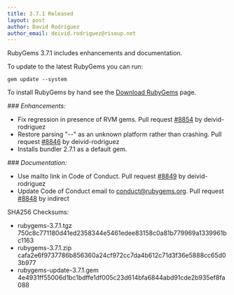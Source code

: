 ```yaml
---
title: 3.7.1 Released
layout: post
author: David Rodríguez
author_email: deivid.rodriguez@riseup.net
---
```


RubyGems 3.7.1 includes enhancements and documentation.

To update to the latest RubyGems you can run:

    gem update --system

To install RubyGems by hand see the [Download RubyGems][download] page.


_### Enhancements:_

* Fix regression in presence of RVM gems. Pull request
  [#8854](https://github.com/rubygems/rubygems/pull/8854) by
  deivid-rodriguez
* Restore parsing "--" as an unknown platform rather than crashing. Pull
  request [#8846](https://github.com/rubygems/rubygems/pull/8846) by
  deivid-rodriguez
* Installs bundler 2.7.1 as a default gem.

_### Documentation:_

* Use mailto link in Code of Conduct. Pull request
  [#8849](https://github.com/rubygems/rubygems/pull/8849) by
  deivid-rodriguez
* Update Code of Conduct email to conduct@rubygems.org. Pull request
  [#8848](https://github.com/rubygems/rubygems/pull/8848) by indirect


SHA256 Checksums:

* rubygems-3.7.1.tgz  
  750c8c771180d41ed2358344e5461edee83158c0a81b779969a1339961bc1163
* rubygems-3.7.1.zip  
  cafa2e6f9737786b856360a24cf972cc7da4b612c71d3f36e5888cc65d03b977
* rubygems-update-3.7.1.gem  
  4e4931ff55006d1bc1bdffe1df005c23d614bfa6844abd91cde2b935ef8fa088


[download]: https://rubygems.org/pages/download

